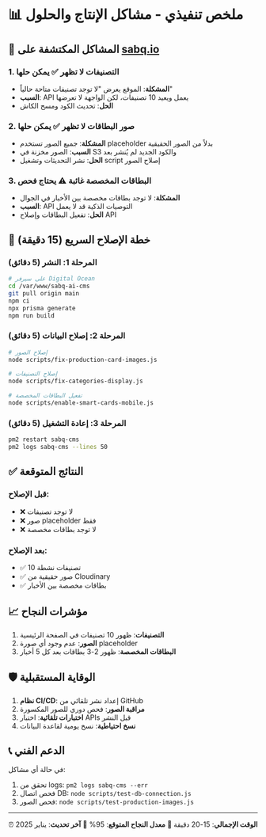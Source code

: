 # 📊 ملخص تنفيذي - مشاكل الإنتاج والحلول

## 🔴 المشاكل المكتشفة على [sabq.io](https://sabq.io)

### 1. **التصنيفات لا تظهر** ✅ يمكن حلها
- **المشكلة**: الموقع يعرض "لا توجد تصنيفات متاحة حالياً"
- **السبب**: API يعمل ويعيد 10 تصنيفات، لكن الواجهة لا تعرضها
- **الحل**: تحديث الكود ومسح الكاش

### 2. **صور البطاقات لا تظهر** ✅ يمكن حلها
- **المشكلة**: جميع الصور تستخدم placeholder بدلاً من الصور الحقيقية
- **السبب**: الصور مخزنة في S3 والكود الجديد لم يُنشر بعد
- **الحل**: نشر التحديثات وتشغيل script إصلاح الصور

### 3. **البطاقات المخصصة غائبة** ⚠️ يحتاج فحص
- **المشكلة**: لا توجد بطاقات مخصصة بين الأخبار في الجوال
- **السبب**: API التوصيات الذكية قد لا يعمل
- **الحل**: تفعيل البطاقات وإصلاح API

## 🚀 خطة الإصلاح السريع (15 دقيقة)

### المرحلة 1: النشر (5 دقائق)
```bash
# على سيرفر Digital Ocean
cd /var/www/sabq-ai-cms
git pull origin main
npm ci
npx prisma generate
npm run build
```

### المرحلة 2: إصلاح البيانات (5 دقائق)
```bash
# إصلاح الصور
node scripts/fix-production-card-images.js

# إصلاح التصنيفات
node scripts/fix-categories-display.js

# تفعيل البطاقات المخصصة
node scripts/enable-smart-cards-mobile.js
```

### المرحلة 3: إعادة التشغيل (5 دقائق)
```bash
pm2 restart sabq-cms
pm2 logs sabq-cms --lines 50
```

## ✅ النتائج المتوقعة

### قبل الإصلاح:
- ❌ لا توجد تصنيفات
- ❌ صور placeholder فقط
- ❌ لا توجد بطاقات مخصصة

### بعد الإصلاح:
- ✅ 10 تصنيفات نشطة
- ✅ صور حقيقية من Cloudinary
- ✅ بطاقات مخصصة بين الأخبار

## 📈 مؤشرات النجاح

1. **التصنيفات**: ظهور 10 تصنيفات في الصفحة الرئيسية
2. **الصور**: عدم وجود أي صورة placeholder
3. **البطاقات المخصصة**: ظهور 2-3 بطاقات بعد كل 5 أخبار

## 🛡️ الوقاية المستقبلية

1. **نظام CI/CD**: إعداد نشر تلقائي من GitHub
2. **مراقبة الصور**: فحص دوري للصور المكسورة
3. **اختبارات تلقائية**: اختبار APIs قبل النشر
4. **نسخ احتياطية**: نسخ يومية لقاعدة البيانات

## 📞 الدعم الفني

في حالة أي مشاكل:
1. تحقق من logs: `pm2 logs sabq-cms --err`
2. فحص اتصال DB: `node scripts/test-db-connection.js`
3. فحص الصور: `node scripts/test-production-images.js`

---

⏰ **الوقت الإجمالي**: 15-20 دقيقة
🎯 **معدل النجاح المتوقع**: 95%
🔄 **آخر تحديث**: يناير 2025 